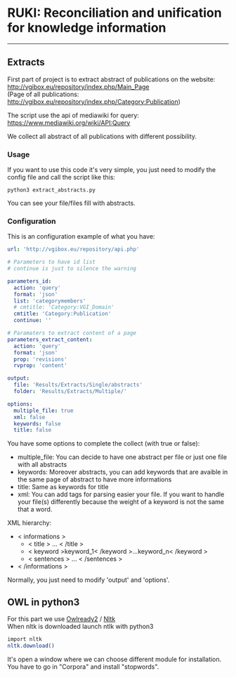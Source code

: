 # RUKI: Reconciliation and unification for knowledge information
-------


## Extracts

First part of project is to extract abstract of publications on the website:  
http://vgibox.eu/repository/index.php/Main_Page  
(Page of all publications: http://vgibox.eu/repository/index.php/Category:Publication)

The script use the api of mediawiki for query:  
https://www.mediawiki.org/wiki/API:Query

We collect all abstract of all publications with different possibility.

### Usage

If you want to use this code it's very simple, you just need to modify
the config file and call the script like this:

``
python3 extract_abstracts.py
``

You can see your file/files fill with abstracts.  

### Configuration

This is an configuration example of what you have:

```yaml
url: 'http://vgibox.eu/repository/api.php'

# Parameters to have id list
# continue is just to silence the warning

parameters_id:
  action: 'query'
  format: 'json'
  list: 'categorymembers'
  # cmtitle: 'Category:VGI_Domain'
  cmtitle: 'Category:Publication'
  continue: ''

# Paramaters to extract content of a page
parameters_extract_content:
  action: 'query'
  format: 'json'
  prop: 'revisions'
  rvprop: 'content'

output:
  file: 'Results/Extracts/Single/abstracts'
  folder: 'Results/Extracts/Multiple/'

options:
  multiple_file: true
  xml: false
  keywords: false
  title: false

```

You have some options to complete the collect (with true or false):  
* multiple_file: You can decide to have one abstract per file or just one file with all abstracts
* keywords: Moreover abstracts, you can add keywords that are avaible in the same page of abstract to have more informations
* title: Same as keywords for title
* xml: You can add tags for parsing easier your file. If you want to handle your file(s) differently because the weight of a keyword is not the same that a word.

XML hierarchy:  
* < informations >  
  * < title > ... < /title >  
  * < keyword >keyword_1< /keyword >...<keyword>keyword_n< /keyword >
  * < sentences > ... < /sentences >
* < /informations >

Normally, you just need to modify 'output' and 'options'.

## OWL in python3

For this part we use [Owlready2](https://pypi.python.org/pypi/Owlready2) / [Nltk](http://www.nltk.org/)  
When nltk is downloaded launch ntlk with python3
```bash
import nltk
nltk.download()
```
It's open a window where we can choose different module for installation.
You have to go in "Corpora" and install "stopwords".
